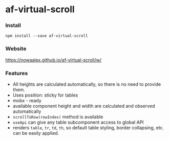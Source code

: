 # af-virtual-scroll

### Install
`npm install --save af-virtual-scroll`

### Website
https://nowaalex.github.io/af-virtual-scroll/w/

### Features
* All heights are calculated automatically, so there is no need to provide them.
* Uses position: sticky for tables
* mobx - ready
* available component height and width are calculated and observed automatically
* `scrollToRow(rowIndex)` method is available
* `useApi` can give any table subcomponent access to global API
* renders `table`, `tr`, `td`, `th`, so default table styling, border collapsing, etc. can be easily applied.